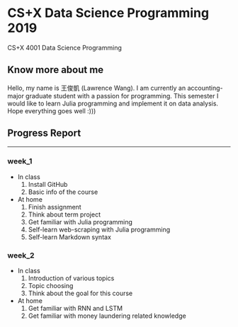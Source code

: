 # CS+X Data Science Programming 2019
CS+X 4001 Data Science Programming
## Know more about me
Hello, my name is 王俊凱 (Lawrence Wang). I am currently an accounting-major graduate student with a passion for programming. This semester I would like to learn Julia programming and implement it on data analysis. Hope everything goes well :)))   
## Progress Report
***
### week_1 
 *    In class  
      1. Install GitHub  
      2. Basic info of the course
 *    At home   
      1. Finish assignment  
      2. Think about term project
      3. Get familiar with Julia programming
      4. Self-learn web-scraping with Julia programming
      5. Self-learn Markdown syntax

### week_2
 *    In class
      1. Introduction of various topics
      2. Topic choosing
      3. Think about the goal for this course
 *    At home
      1. Get familiar with RNN and LSTM
      2. Get familiar with money laundering related knowledge
